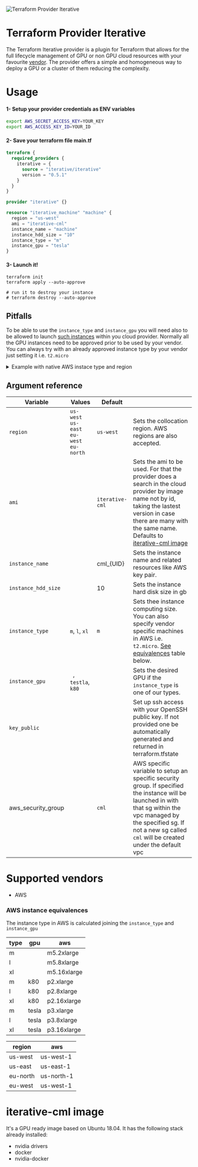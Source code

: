 ![Terraform Provider Iterative](https://user-images.githubusercontent.com/414967/98701372-7f60d700-2379-11eb-90d0-47b5eeb22658.png)

# Terraform Provider Iterative

The Terraform Iterative provider is a plugin for Terraform that allows for the full lifecycle management of GPU or non GPU cloud resources with your favourite [vendor](#supported-vendors). The provider offers a simple and homogeneous way to deploy a GPU or a cluster of them reducing the complexity. 

# Usage

#### 1- Setup your provider credentials as ENV variables

```sh
export AWS_SECRET_ACCESS_KEY=YOUR_KEY
export AWS_ACCESS_KEY_ID=YOUR_ID
```

#### 2- Save your terraform file main.tf

```tf
terraform {
  required_providers {
    iterative = {
      source = "iterative/iterative"
      version = "0.5.1"
    }
  }
}

provider "iterative" {}

resource "iterative_machine" "machine" {
  region = "us-west"
  ami = "iterative-cml"
  instance_name = "machine"
  instance_hdd_size = "10"
  instance_type = "m"
  instance_gpu = "tesla"
}
```

#### 3- Launch it!

```
terraform init
terraform apply --auto-approve

# run it to destroy your instance
# terraform destroy --auto-approve
```

## Pitfalls

To be able to use the ```instance_type``` and ```instance_gpu``` you will need also to be allowed to launch [such instances](#AWS-instance-equivalences) within you cloud provider. Normally all the GPU instances need to be approved prior to be used by your vendor.
You can always try with an already approved instance type by your vendor just setting it i.e. ```t2.micro```

<details>
<summary>Example with native AWS instace type and region</summary>
<p>

```tf
terraform {
  required_providers {
    iterative = {
      source = "iterative/iterative"
      version = "0.5.1"
    }
  }
}

provider "iterative" {}

resource "iterative_machine" "machine" {
  region = "us-west-1"
  ami = "iterative-cml"
  instance_name = "machine"
  instance_hdd_size = "10"
  instance_type = "t2.micro"
}
```

</p>
</details>

## Argument reference

| Variable | Values | Default | |
| ------- | ------ | -------- | ------------- |
| ```region``` | ```us-west``` ```us-east``` ```eu-west``` ```eu-north``` | ```us-west``` | Sets the collocation region. AWS regions are also accepted. |
| ```ami``` | | ```iterative-cml``` | Sets the ami to be used. For that the provider does a search in the cloud provider by image name not by id, taking the lastest version in case there are many with the same name. Defaults to [iterative-cml image](#iterative-cml-image) |
| ```instance_name``` |  | cml_{UID} | Sets the instance name and related resources like AWS key pair. |
| ```instance_hdd_size``` | | 10 | Sets the instance hard disk size in gb |
| ```instance_type``` | ```m```, ```l```, ```xl``` | ```m``` | Sets thee instance computing size. You can also specify vendor specific machines in AWS i.e. ```t2.micro```. [See equivalences]((#AWS-instance-equivalences)) table below. |
| ```instance_gpu``` | ``` ```, ```testla```, ```k80``` | ``` ``` | Sets the desired GPU  if the ```instance_type``` is one of our types. |
| ```key_public``` | | | Set up ssh access with your OpenSSH public key. If not provided one be automatically generated and returned in terraform.tfstate  |
| aws_security_group | | ```cml``` | AWS specific variable to setup an specific security group. If specified the instance will be launched in with that sg within the vpc managed by the specified sg. If not a new sg called ```cml``` will be created under the default vpc |
 

# Supported vendors

 - AWS

### AWS instance equivalences
The instance type in AWS is calculated joining the ```instance_type``` and ```instance_gpu```

| type | gpu | aws |
| ------- | ------ | -------- |
| m |  | m5.2xlarge |
| l |  | m5.8xlarge |
| xl |  | m5.16xlarge |
| m | k80 | p2.xlarge |
| l | k80 | p2.8xlarge |
| xl | k80 | p2.16xlarge |
| m | tesla | p3.xlarge |
| l | tesla | p3.8xlarge |
| xl | tesla | p3.16xlarge |

| region | aws |
| ------- | ------ |
| us-west | us-west-1 |
| us-east | us-east-1 |
| eu-north | us-north-1 |
| eu-west | us-west-1 |

# iterative-cml image

It's a GPU ready image based on Ubuntu 18.04. It has the following stack already installed:

 - nvidia drivers
 - docker
 - nvidia-docker
